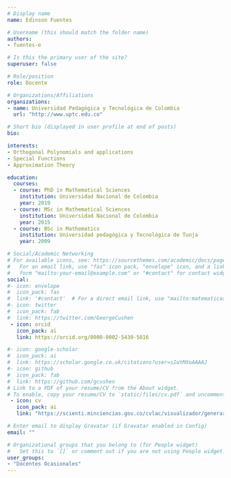 ```yaml
---
# Display name
name: Edinson Fuentes

# Username (this should match the folder name)
authors:
- fuentes-e

# Is this the primary user of the site?
superuser: false

# Role/position
role: Docente

# Organizations/Affiliations
organizations:
- name: Universidad Pedagógica y Tecnológica de Colombia
  url: "http://www.uptc.edu.co"

# Short bio (displayed in user profile at end of posts)
bio: 

interests:
- Orthogonal Polynomials and applications
- Special Functions
- Approximation Theory

education:
  courses:
  - course: PhD in Mathematical Sciences
    institution: Universidad Nacional de Colombia
    year: 2019
  - course: MSc in Mathematical Sciences
    institution: Universidad Nacional de Colombia
    year: 2015
  - course: BSc in Mathematics
    institution: Universidad pedagógica y Tecnológica de Tunja
    year: 2009

# Social/Academic Networking
# For available icons, see: https://sourcethemes.com/academic/docs/page-builder/#icons
#   For an email link, use "fas" icon pack, "envelope" icon, and a link in the
#   form "mailto:your-email@example.com" or "#contact" for contact widget.
social:
#- icon: envelope
#  icon_pack: fas
#  link: '#contact'  # For a direct email link, use "mailto:matematicasyestadistica@uptc.edu.co".
#- icon: twitter
#  icon_pack: fab
#  link: https://twitter.com/GeorgeCushen
 - icon: orcid
   icon_pack: ai
   link: https://orcid.org/0000-0002-5430-5016

#- icon: google-scholar
#  icon_pack: ai
#  link: https://scholar.google.co.uk/citations?user=sIwtMXoAAAAJ
#- icon: github
#  icon_pack: fab
#  link: https://github.com/gcushen
# Link to a PDF of your resume/CV from the About widget.
# To enable, copy your resume/CV to `static/files/cv.pdf` and uncomment the lines below.
 - icon: cv
   icon_pack: ai
   link: "https://scienti.minciencias.gov.co/cvlac/visualizador/generarCurriculoCv.do?cod_rh=0001358008"

# Enter email to display Gravatar (if Gravatar enabled in Config)
email: ""

# Organizational groups that you belong to (for People widget)
#   Set this to `[]` or comment out if you are not using People widget.
user_groups:
- "Docentes Ocasionales"
---
```



